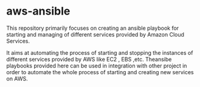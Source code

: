 # aws-ansible
This repository primarily focuses on creating an ansible playbook for starting and managing of different services provided by Amazon Cloud Services.

It aims at automating the process of starting and stopping the instances of different services provided by AWS like EC2 , EBS ,etc. Theansibe playbooks provided here can be used in integration with other project in order to automate the whole process of starting and creating new services on AWS.
